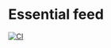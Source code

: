 #  Essential feed
[![CI](https://github.com/PigLardLord/EssentialFeed/actions/workflows/CI.yml/badge.svg)](https://github.com/PigLardLord/EssentialFeed/actions/workflows/CI.yml)
